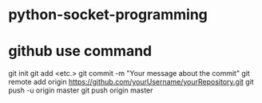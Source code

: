 # python-socket-programming

# github use command 

git init
     git add <folder1> <folder2> <etc.>
     git commit -m "Your message about the commit"
     git remote add origin https://github.com/yourUsername/yourRepository.git
     git push -u origin master
     git push origin master  
